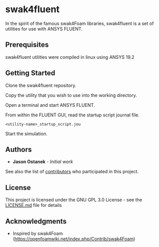 # swak4fluent
In the spirit of the famous swak4Foam libraries, swak4fluent is a set of utilities for use with ANSYS FLUENT.

## Prerequisites

swak4fluent utilities were compiled in linux using ANSYS 19.2

## Getting Started

Clone the swak4fluent repository.

Copy the utility that you wish to use into the working directory.


Open a terminal and start ANSYS FLUENT.

From within the FLUENT GUI, read the startup script journal file.

```
<utility-name>_startup_script.jou
```

Start the simulation.

## Authors

* **Jason Ostanek** - *Initial work* 

See also the list of [contributors](https://github.com/jkostanek/swak4fluent/contributors) who participated in this project.

## License

This project is licensed under the GNU GPL 3.0 License - see the [LICENSE.md](LICENSE.md) file for details

## Acknowledgments

* Inspired by swak4Foam (https://openfoamwiki.net/index.php/Contrib/swak4Foam)
